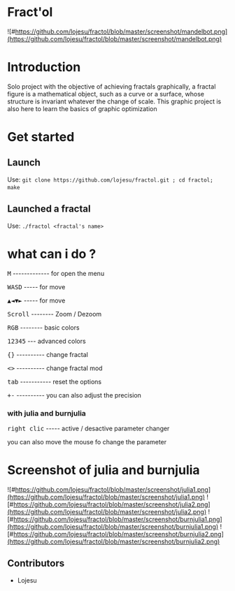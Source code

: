 # Fract'ol
![#https://github.com/lojesu/fractol/blob/master/screenshot/mandelbot.png](https://github.com/lojesu/fractol/blob/master/screenshot/mandelbot.png)
# Introduction
Solo project with the objective of achieving fractals graphically, a fractal figure is a mathematical object, such as a curve or a surface, whose structure is invariant whatever the change of scale. This graphic project is also here to learn the basics of graphic optimization
# Get started
## Launch
Use: ```git clone https://github.com/lojesu/fractol.git ; cd fractol; make```
## Launched a fractal
Use: ```./fractol <fractal's name>```
# what can i do ?
<kbd>M</kbd> ------------- for open the menu

<kbd>W</kbd><kbd>A</kbd><kbd>S</kbd><kbd>D</kbd> ----- for move

<kbd>▲</kbd><kbd>◄</kbd><kbd>▼</kbd><kbd>►</kbd> ----- for move

<kbd>Scroll</kbd> -------- Zoom / Dezoom

<kbd>R</kbd><kbd>G</kbd><kbd>B</kbd> -------- basic colors

<kbd>1</kbd><kbd>2</kbd><kbd>3</kbd><kbd>4</kbd><kbd>5</kbd> --- advanced colors

<kbd>{</kbd><kbd>}</kbd> ---------- change fractal

<kbd><</kbd><kbd>></kbd> ---------- change fractal mod
  
<kbd>tab</kbd> ----------- reset the options

<kbd>+</kbd><kbd>-</kbd> ---------- you can also adjust the precision
### with julia and burnjulia
<kbd>right clic</kbd> ----- active / desactive parameter changer

you can also move the mouse fo change the parameter
# Screenshot of julia and burnjulia
![#https://github.com/lojesu/fractol/blob/master/screenshot/julia1.png](https://github.com/lojesu/fractol/blob/master/screenshot/julia1.png)
![#https://github.com/lojesu/fractol/blob/master/screenshot/julia2.png](https://github.com/lojesu/fractol/blob/master/screenshot/julia2.png)
![#https://github.com/lojesu/fractol/blob/master/screenshot/burnjulia1.png](https://github.com/lojesu/fractol/blob/master/screenshot/burnjulia1.png)
![#https://github.com/lojesu/fractol/blob/master/screenshot/burnjulia2.png](https://github.com/lojesu/fractol/blob/master/screenshot/burnjulia2.png)

## Contributors
- Lojesu
